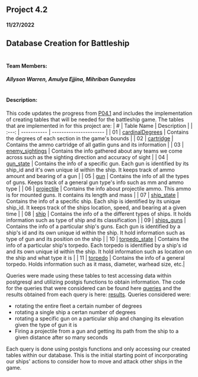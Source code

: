 ## Project 4.2
#### 11/27/2022
## Database Creation for Battleship
# 

#### Team Members:
##### Allyson Warren, Amulya Ejjina, Mihriban Guneydas
#
#### Description: 
This code updates the progress from [P04.1](https://github.com/apwarren/5443-Spatial-DB-Warren/tree/master/Assignments/P04.1) and
includes the implementation of creating tables that will be needed for the battleship game. The tables that are implemented in for this
project are: 
|   #   | Table Name | Description |
| :---: | ----------- | ---------------------- |
|  01  | [cardinalDegrees](https://github.com/apwarren/5443-Spatial-DB-Warren/blob/main/Assignments/P04.2/SQL%20tables%20and%20queries/tables/cardinalDegrees.sql) | Contains the degrees of each section in the game's bounds |
|  02  | [cartridge](https://github.com/apwarren/5443-Spatial-DB-Warren/blob/main/Assignments/P04.2/SQL%20tables%20and%20queries/tables/cartridge.sql) | Contains the ammo cartridge of all gatlin guns and its information |
|  03  | [enemy_sightings](https://github.com/apwarren/5443-Spatial-DB-Warren/blob/main/Assignments/P04.2/SQL%20tables%20and%20queries/tables/enemy_sightings.sql) | Contains the info gathered about any teams we come across such as the sighting direction and accuracy of sight |
|  04  | [gun_state](https://github.com/apwarren/5443-Spatial-DB-Warren/blob/main/Assignments/P04.2/SQL%20tables%20and%20queries/tables/gun_state.sql) | Contains the info of a specific gun. Each gun is identified by its ship_id and it's own unique id within the ship. It keeps track of ammo amount and bearing of a gun |
|  05  | [gun](https://github.com/apwarren/5443-Spatial-DB-Warren/blob/main/Assignments/P04.2/SQL%20tables%20and%20queries/tables/gun.sql) | Contains the info of all the types of guns. Keeps track of a general gun type's info such as mm and ammo type |
|  06  | [projectile](https://github.com/apwarren/5443-Spatial-DB-Warren/blob/main/Assignments/P04.2/SQL%20tables%20and%20queries/tables/projectile.sql) | Contains the info about projectile ammo. This ammo is for mounted guns. It contains its length and mass |
|  07  | [ship_state](https://github.com/apwarren/5443-Spatial-DB-Warren/tree/master/Assignments/P04.2/SQL%t20able%20and%20queries/tables/ship_state.sql) | Contains the info of a specific ship. Each ship is identified by its unique ship_id. It keeps track of the ships location, speed, and bearing at a given time |
|  08  | [ship](https://github.com/apwarren/5443-Spatial-DB-Warren/blob/main/Assignments/P04.2/SQL%20tables%20and%20queries/tables/ship.sql) | Contains the info of a the different types of ships. It holds information such as type of ship and its classification |
|  09  | [ships_guns](https://github.com/apwarren/5443-Spatial-DB-Warren/blob/main/Assignments/P04.2/SQL%20tables%20and%20queries/tables/ships_guns.sql) | Contains the info of a particular ship's guns. Each gun is identified by a ship's id and its own unique id within the ship. It hold information such as type of gun and its position on the ship |
|  10  | [torpedo_state](https://github.com/apwarren/5443-Spatial-DB-Warren/blob/main/Assignments/P04.2/SQL%20tables%20and%20queries/tables/torpedo_state.sql) | Contains the info of a particular ship's torpedo. Each torpedo is identified by a ship's id and its own unique id within the ship. It hold information such as location on the ship and what type it is |
|  11  | [torpedo](https://github.com/apwarren/5443-Spatial-DB-Warren/blob/main/Assignments/P04.2/SQL%20tables%20and%20queries/tables/torpedo.sql) | Contains the info of a general torpedo. Holds information such as it mass, diameter, warhead size, etc.|


Queries were made using these tables to test accessing data within postgresql and utilizing postgis functions to obtain information.
The code for the queries that were considered can be found here [queries](https://github.com/apwarren/5443-Spatial-DB-Warren/blob/main/Assignments/P04.2/SQL%20tables%20and%20queries/queries/queries.py) and the results obtained from each query is here: [results](https://github.com/apwarren/5443-Spatial-DB-Warren/blob/main/Assignments/P04.2/SQL%20tables%20and%20queries/queries/queries.json). Queries considered were:
- rotating the entire fleet a certain number of degrees
- rotating a single ship a certan number of degrees
- rotating a specific gun on a particular ship and changing its elevation given the type of gun it is
- Firing a projectile from a gun and getting its path from the ship to a given distance after so many seconds

Each query is done using postgis functions and only accessing our created tables within our database. This is the initial
starting point of incorporating our ships' actions to consider how to move and attack other ships in the game. 
